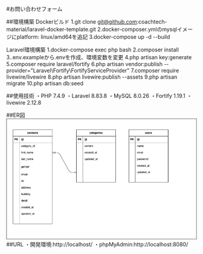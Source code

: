#お問い合わせフォーム

##環境構築
Dockerビルド
    1.git clone git@github.com:coachtech-material/laravel-docker-template.git
    2.docker-composer.ymlのmysqlイメージにplatform: linux/amd64を追記
    3.docker-compose up -d --build

Laravel環境構築
    1.docker-compose exec php bash
    2.composer install
    3..env.exampleから.envを作成、環境変数を変更
    4.php artisan key:generate
    5.composer require laravel/fortify
    6.php artisan vendor:publish --provider="Laravel\Fortify\FortifyServiceProvider"
    7.composer require livewire/livewire
    8.php artisan livewire:publish --assets
    9.php artisan migrate
    10.php artisan db:seed

##使用技術
    ・PHP 7.4.9
    ・Laravel 8.83.8
    ・MySQL 8.0.26
    ・Fortify 1.19.1
    ・livewire 2.12.8

##ER図
    ![ER図](er-diagram.png)
##URL
    ・開発環境:http://localhost/
    ・phpMyAdmin:http://localhost:8080/